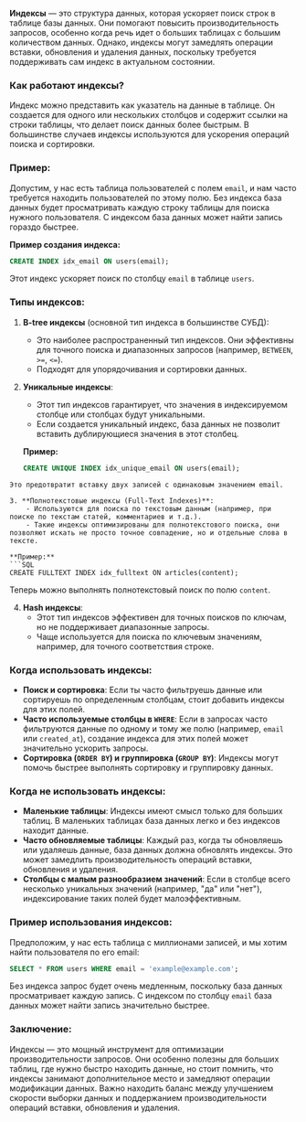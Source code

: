 **Индексы** — это структура данных, которая ускоряет поиск строк в таблице базы данных. Они помогают повысить производительность запросов, особенно когда речь идет о больших таблицах с большим количеством данных. Однако, индексы могут замедлять операции вставки, обновления и удаления данных, поскольку требуется поддерживать сам индекс в актуальном состоянии.

### Как работают индексы?

Индекс можно представить как указатель на данные в таблице. Он создается для одного или нескольких столбцов и содержит ссылки на строки таблицы, что делает поиск данных более быстрым. В большинстве случаев индексы используются для ускорения операций поиска и сортировки.

### Пример:

Допустим, у нас есть таблица пользователей с полем `email`, и нам часто требуется находить пользователей по этому полю. Без индекса база данных будет просматривать каждую строку таблицы для поиска нужного пользователя. С индексом база данных может найти запись гораздо быстрее.

**Пример создания индекса:**
```SQL
CREATE INDEX idx_email ON users(email);
```

Этот индекс ускоряет поиск по столбцу `email` в таблице `users`.

### Типы индексов:

1. **B-tree индексы** (основной тип индекса в большинстве СУБД):
    
    - Это наиболее распространенный тип индексов. Они эффективны для точного поиска и диапазонных запросов (например, `BETWEEN`, `>=`, `<=`).
    - Подходят для упорядочивания и сортировки данных.
2. **Уникальные индексы**:
    
    - Этот тип индексов гарантирует, что значения в индексируемом столбце или столбцах будут уникальными.
    - Если создается уникальный индекс, база данных не позволит вставить дублирующиеся значения в этот столбец.
    
    **Пример:**
    ```SQL
    CREATE UNIQUE INDEX idx_unique_email ON users(email);
```
Это предотвратит вставку двух записей с одинаковым значением email.

3. **Полнотекстовые индексы (Full-Text Indexes)**:
    - Используются для поиска по текстовым данным (например, при поиске по текстам статей, комментариев и т.д.).
    - Такие индексы оптимизированы для полнотекстового поиска, они позволяют искать не просто точное совпадение, но и отдельные слова в тексте.

**Пример:**
```SQL
CREATE FULLTEXT INDEX idx_fulltext ON articles(content);
```

Теперь можно выполнять полнотекстовый поиск по полю `content`.

4. **Hash индексы**:
    - Этот тип индексов эффективен для точных поисков по ключам, но не поддерживает диапазонные запросы.
    - Чаще используется для поиска по ключевым значениям, например, для точного соответствия строке.

### Когда использовать индексы:

- **Поиск и сортировка**: Если ты часто фильтруешь данные или сортируешь по определенным столбцам, стоит добавить индексы для этих полей.
- **Часто используемые столбцы в `WHERE`**: Если в запросах часто фильтруются данные по одному и тому же полю (например, `email` или `created_at`), создание индекса для этих полей может значительно ускорить запросы.
- **Сортировка (`ORDER BY`) и группировка (`GROUP BY`)**: Индексы могут помочь быстрее выполнять сортировку и группировку данных.

### Когда не использовать индексы:

- **Маленькие таблицы**: Индексы имеют смысл только для больших таблиц. В маленьких таблицах база данных легко и без индексов находит данные.
- **Часто обновляемые таблицы**: Каждый раз, когда ты обновляешь или удаляешь данные, база данных должна обновлять индексы. Это может замедлить производительность операций вставки, обновления и удаления.
- **Столбцы с малым разнообразием значений**: Если в столбце всего несколько уникальных значений (например, "да" или "нет"), индексирование таких полей будет малоэффективным.

### Пример использования индексов:

Предположим, у нас есть таблица с миллионами записей, и мы хотим найти пользователя по его email:
```SQL
SELECT * FROM users WHERE email = 'example@example.com';
```

Без индекса запрос будет очень медленным, поскольку база данных просматривает каждую запись. С индексом по столбцу `email` база данных может найти запись значительно быстрее.

### Заключение:

Индексы — это мощный инструмент для оптимизации производительности запросов. Они особенно полезны для больших таблиц, где нужно быстро находить данные, но стоит помнить, что индексы занимают дополнительное место и замедляют операции модификации данных. Важно находить баланс между улучшением скорости выборки данных и поддержанием производительности операций вставки, обновления и удаления.
